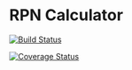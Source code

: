 # RPN Calculator

[![Build Status](https://travis-ci.org/haysmith/csprag-rpn-adv.svg?branch=master)](https://travis-ci.org/haysmith/csprag-rpn-adv)

[![Coverage Status](https://coveralls.io/repos/github/haysmith/csprag-rpn-adv/badge.svg?branch=master)](https://coveralls.io/github/haysmith/csprag-rpn-adv?branch=master)

